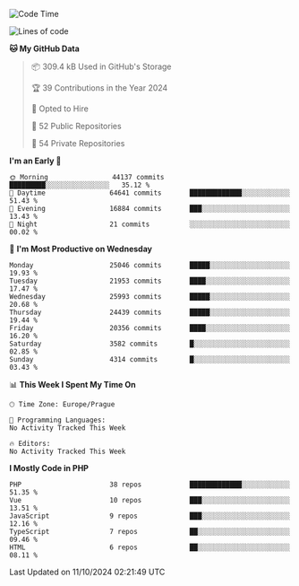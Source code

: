 <!--START_SECTION:waka-->
![Code Time](http://img.shields.io/badge/Code%20Time-1%2C583%20hrs%2058%20mins-blue)

![Lines of code](https://img.shields.io/badge/From%20Hello%20World%20I%27ve%20Written-39.4%20million%20lines%20of%20code-blue)

**🐱 My GitHub Data** 

> 📦 309.4 kB Used in GitHub's Storage 
 > 
> 🏆 39 Contributions in the Year 2024
 > 
> 💼 Opted to Hire
 > 
> 📜 52 Public Repositories 
 > 
> 🔑 54 Private Repositories 
 > 
**I'm an Early 🐤** 

```text
🌞 Morning                44137 commits       █████████░░░░░░░░░░░░░░░░   35.12 % 
🌆 Daytime                64641 commits       █████████████░░░░░░░░░░░░   51.43 % 
🌃 Evening                16884 commits       ███░░░░░░░░░░░░░░░░░░░░░░   13.43 % 
🌙 Night                  21 commits          ░░░░░░░░░░░░░░░░░░░░░░░░░   00.02 % 
```
📅 **I'm Most Productive on Wednesday** 

```text
Monday                   25046 commits       █████░░░░░░░░░░░░░░░░░░░░   19.93 % 
Tuesday                  21953 commits       ████░░░░░░░░░░░░░░░░░░░░░   17.47 % 
Wednesday                25993 commits       █████░░░░░░░░░░░░░░░░░░░░   20.68 % 
Thursday                 24439 commits       █████░░░░░░░░░░░░░░░░░░░░   19.44 % 
Friday                   20356 commits       ████░░░░░░░░░░░░░░░░░░░░░   16.20 % 
Saturday                 3582 commits        █░░░░░░░░░░░░░░░░░░░░░░░░   02.85 % 
Sunday                   4314 commits        █░░░░░░░░░░░░░░░░░░░░░░░░   03.43 % 
```


📊 **This Week I Spent My Time On** 

```text
🕑︎ Time Zone: Europe/Prague

💬 Programming Languages: 
No Activity Tracked This Week

🔥 Editors: 
No Activity Tracked This Week
```

**I Mostly Code in PHP** 

```text
PHP                      38 repos            █████████████░░░░░░░░░░░░   51.35 % 
Vue                      10 repos            ███░░░░░░░░░░░░░░░░░░░░░░   13.51 % 
JavaScript               9 repos             ███░░░░░░░░░░░░░░░░░░░░░░   12.16 % 
TypeScript               7 repos             ██░░░░░░░░░░░░░░░░░░░░░░░   09.46 % 
HTML                     6 repos             ██░░░░░░░░░░░░░░░░░░░░░░░   08.11 % 
```




 Last Updated on 11/10/2024 02:21:49 UTC
<!--END_SECTION:waka-->
<!--
**AlexKratky/AlexKratky** is a ✨ _special_ ✨ repository because its `README.md` (this file) appears on your GitHub profile.

Here are some ideas to get you started:

- 🔭 I’m currently working on ...
- 🌱 I’m currently learning ...
- 👯 I’m looking to collaborate on ...
- 🤔 I’m looking for help with ...
- 💬 Ask me about ...
- 📫 How to reach me: ...
- 😄 Pronouns: ...
- ⚡ Fun fact: ...
-->
